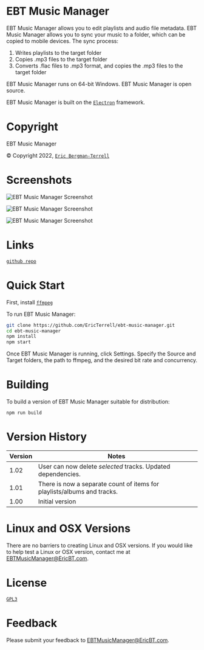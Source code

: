 # EBT Music Manager

EBT Music Manager allows you to edit playlists and audio file metadata. EBT Music Manager allows you to sync
your music to a folder, which can be copied to mobile devices. The sync process:

1) Writes playlists to the target folder
2) Copies .mp3 files to the target folder
3) Converts .flac files to .mp3 format, and copies the .mp3 files to the target folder

EBT Music Manager runs on 64-bit Windows. EBT Music Manager is open source.

EBT Music Manager is built on the [`Electron`](https://github.com/electron/electron) framework.

# Copyright

EBT Music Manager

&#169; Copyright 2022, [`Eric Bergman-Terrell`](https://www.ericbt.com)

# Screenshots

![`EBT Music Manager Screenshot`](https://www.ericbt.com/artwork/ebt-music-manager/main.png "EBT Music Manager Screenshot, Main Window")

![`EBT Music Manager Screenshot`](https://www.ericbt.com/artwork/ebt-music-manager/settings.png "EBT Music Manager Screenshot, Settings")

![`EBT Music Manager Screenshot`](https://www.ericbt.com/artwork/ebt-music-manager/add-tracks-to-playlist.png "EBT Music Manager Screenshot, Adding Tracks to Playlist")

# Links

[`github repo`](https://github.com/EricTerrell/ebt-music-manager)

# Quick Start

First, install [`ffmpeg`](https://ffmpeg.org/)

To run EBT Music Manager:

```sh
git clone https://github.com/EricTerrell/ebt-music-manager.git
cd ebt-music-manager
npm install
npm start
```

Once EBT Music Manager is running, click Settings. Specify the Source and Target folders, the path to ffmpeg, and the desired bit rate and concurrency.

# Building

To build a version of EBT Music Manager suitable for distribution:

```
npm run build
```

# Version History

| Version | Notes                                                                   |
|---------|-------------------------------------------------------------------------|
| 1.02    | User can now delete *selected* tracks. Updated dependencies.            |
| 1.01    | There is now a separate count of items for playlists/albums and tracks. |
| 1.00    | Initial version                                                         |

# Linux and OSX Versions

There are no barriers to creating Linux and OSX versions. If you would like to help test a Linux or OSX version, contact me at EBTMusicManager@EricBT.com.

# License

[`GPL3`](https://www.gnu.org/licenses/gpl-3.0.en.html)

# Feedback

Please submit your feedback to EBTMusicManager@EricBT.com.